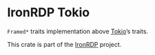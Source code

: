 # IronRDP Tokio

`Framed*` traits implementation above [Tokio]’s traits.

This crate is part of the [IronRDP] project.

[IronRDP]: https://github.com/Devolutions/IronRDP
[Tokio]: https://tokio.rs/
